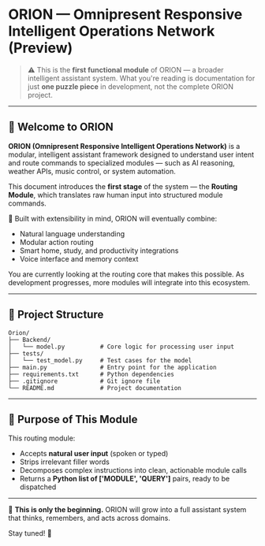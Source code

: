 # ORION — Omnipresent Responsive Intelligent Operations Network (Preview)

> ⚠️ This is the **first functional module** of ORION — a broader intelligent assistant system. What you're reading is documentation for just **one puzzle piece** in development, not the complete ORION project.

---

## 🌟 Welcome to ORION

**ORION (Omnipresent Responsive Intelligent Operations Network)** is a modular, intelligent assistant framework designed to understand user intent and route commands to specialized modules — such as AI reasoning, weather APIs, music control, or system automation.

This document introduces the **first stage** of the system — the **Routing Module**, which translates raw human input into structured module commands.

🔧 Built with extensibility in mind, ORION will eventually combine:

* Natural language understanding
* Modular action routing
* Smart home, study, and productivity integrations
* Voice interface and memory context

You are currently looking at the routing core that makes this possible. As development progresses, more modules will integrate into this ecosystem.

---

## 📁 Project Structure

```
Orion/
├── Backend/
│   └── model.py          # Core logic for processing user input
├── tests/
│   └── test_model.py     # Test cases for the model
├── main.py               # Entry point for the application
├── requirements.txt      # Python dependencies
├── .gitignore            # Git ignore file
└── README.md             # Project documentation
```

---

## 🎯 Purpose of This Module

This routing module:

* Accepts **natural user input** (spoken or typed)
* Strips irrelevant filler words
* Decomposes complex instructions into clean, actionable module calls
* Returns a **Python list of \['MODULE', 'QUERY']** pairs, ready to be dispatched

---

🚀 **This is only the beginning.** ORION will grow into a full assistant system that thinks, remembers, and acts across domains.

Stay tuned! 🌌
